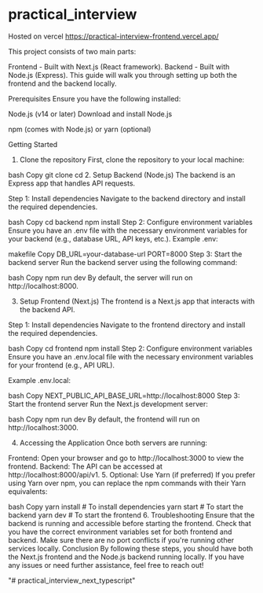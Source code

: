 ﻿# practical_interview 
 Hosted on vercel https://practical-interview-frontend.vercel.app/

 This project consists of two main parts:

Frontend - Built with Next.js (React framework).
Backend - Built with Node.js (Express).
This guide will walk you through setting up both the frontend and the backend locally.

Prerequisites
Ensure you have the following installed:

Node.js (v14 or later)
Download and install Node.js

npm (comes with Node.js) or yarn (optional)

Getting Started
1. Clone the repository
First, clone the repository to your local machine:

bash
Copy
git clone <repository-url>
cd <repository-folder>
2. Setup Backend (Node.js)
The backend is an Express app that handles API requests.

Step 1: Install dependencies
Navigate to the backend directory and install the required dependencies.

bash
Copy
cd backend
npm install
Step 2: Configure environment variables
Ensure you have an .env file with the necessary environment variables for your backend (e.g., database URL, API keys, etc.). Example .env:

makefile
Copy
DB_URL=your-database-url
PORT=8000
Step 3: Start the backend server
Run the backend server using the following command:

bash
Copy
npm run dev
By default, the server will run on http://localhost:8000.

3. Setup Frontend (Next.js)
The frontend is a Next.js app that interacts with the backend API.

Step 1: Install dependencies
Navigate to the frontend directory and install the required dependencies.

bash
Copy
cd frontend
npm install
Step 2: Configure environment variables
Ensure you have an .env.local file with the necessary environment variables for your frontend (e.g., API URL).

Example .env.local:

bash
Copy
NEXT_PUBLIC_API_BASE_URL=http://localhost:8000
Step 3: Start the frontend server
Run the Next.js development server:

bash
Copy
npm run dev
By default, the frontend will run on http://localhost:3000.

4. Accessing the Application
Once both servers are running:

Frontend: Open your browser and go to http://localhost:3000 to view the frontend.
Backend: The API can be accessed at http://localhost:8000/api/v1.
5. Optional: Use Yarn (if preferred)
If you prefer using Yarn over npm, you can replace the npm commands with their Yarn equivalents:

bash
Copy
yarn install       # To install dependencies
yarn start         # To start the backend
yarn dev           # To start the frontend
6. Troubleshooting
Ensure that the backend is running and accessible before starting the frontend.
Check that you have the correct environment variables set for both frontend and backend.
Make sure there are no port conflicts if you're running other services locally.
Conclusion
By following these steps, you should have both the Next.js frontend and the Node.js backend running locally. If you have any issues or need further assistance, feel free to reach out!


"# practical_interview_next_typescript" 
